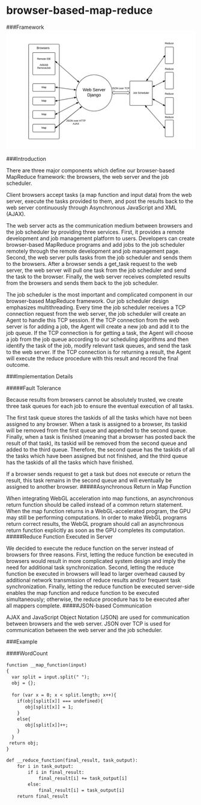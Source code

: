 # browser-based-map-reduce

###Framework
![](docs/image.png)

###Introduction

There are three major components which define our browser-based MapReduce framework: the browsers, the web server and the job scheduler. 

Client browsers accept tasks (a map function and input data) from the web server, execute the tasks provided to them, and post the results back to the web server continuously through Asynchronous JavaScript and XML (AJAX).

The web server acts as the communication medium between browsers and the job scheduler by providing three services. First, it provides a remote development and job management platform to users. Developers can create browser-based MapReduce programs and add jobs to the job scheduler remotely through the remote development and job management page. Second, the web server pulls tasks from the job scheduler and sends them to the browsers. After a browser sends a get\_task request to the web server, the web server will pull one task from the job scheduler and send the task to the browser. Finally, the web server receives completed results from the browsers and sends them back to the job scheduler.

The job scheduler is the most important and complicated component in our browser-based MapReduce framework. Our job scheduler design emphasizes multithreading. Every time the job scheduler receives a TCP connection request from the web server, the job scheduler will create an Agent to handle this TCP session. If the TCP connection from the web server is for adding a job, the Agent will create a new job and add it to the job queue. If the TCP connection is for getting a task, the Agent will choose a job from the job queue according to our scheduling algorithms and then identify the task of the job, modify relevant task queues, and send the task to the web server. If the TCP connection is for returning a result, the Agent will execute the reduce procedure with this result and record the final outcome.

###Implementation Details

#####Fault Tolerance

Because results from browsers cannot be absolutely trusted, we create three task queues for each job to ensure the eventual execution of all tasks.

The first task queue stores the taskids of all the tasks which have not been assigned to any browser. When a task is assigned to a browser, its taskid will be removed from the first queue and appended to the second queue. Finally, when a task is finished (meaning that a browser has posted back the result of that task), its taskid will be removed from the second queue and added to the third queue. Therefore, the second queue has the taskids of all the tasks which have been assigned but not finished, and the third queue has the taskids of all the tasks which have finished.

If a browser sends request to get a task but does not execute or return the result, this task remains in the second queue and will eventually be assigned to another browser.
#####Asynchronous Return in Map Function

When integrating WebGL acceleration into map functions, an asynchronous return function should be called instead of a common return statement. When the map function returns in a WebGL-accelerated program, the GPU may still be performing computations. In order to make WebGL programs return correct results, the WebGL program should call an asynchronous return function explicitly as soon as the GPU completes its computation.
#####Reduce Function Executed in Server

We decided to execute the reduce function on the server instead of browsers for three reasons. First, letting the reduce function be executed in browsers would result in more complicated system design and imply the need for additional task synchronization. Second, letting the reduce function be executed in browsers will lead to larger overhead caused by additional network transmission of reduce results and/or frequent task synchronization. Finally, letting the reduce function be executed server-side enables the map function and reduce function to be executed simultaneously; otherwise, the reduce procedure has to be executed after all mappers complete.
#####JSON-based Communication

AJAX and JavaScript Object Notation (JSON) are used for communication between browsers and the web server.  JSON over TCP is used for communication between the web server and the job scheduler.

###Example

####WordCount

~~~~{.javascript}
function __map_function(input)
{
  var split = input.split(" ");
  obj = {};

  for (var x = 0; x < split.length; x++){
    if(obj[split[x]] === undefined){
       obj[split[x]] = 1;
    }
    else{
       obj[split[x]]++;
    }
  }
 return obj;
}
~~~~
~~~~{.python}
def __reduce_function(final_result, task_output):
    for i in task_output:
        if i in final_result:
            final_result[i] += task_output[i]
        else:
            final_result[i] = task_output[i]
    return final_result
~~~~
